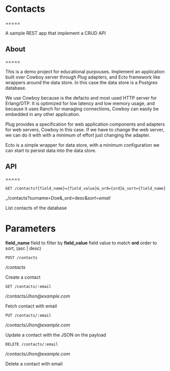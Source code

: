 # Contacts
=====

A sample REST app that implement a CRUD API

## About
=====

This is a demo project for educational purpouses.
Implement an application built over Cowboy server through Plug adapters, and Ecto framework like wrappers around the data store. In this case the data store is a Postgres database.

We use Cowboy because is the defacto and most used HTTP server for Erlang/OTP. It is optimized for low latency and low memory usage, and because it uses Ranch for managing connections, Cowboy can easily be embedded in any other application. 

Plug provides a specification for web application components and adapters for web servers, Cowboy in this case. If we have to change the web server, we can do it with with a minimum of effort just changing the adapter.

Ecto is a simple wrapper for data store, with a minimum configuration we can start to persist data into the data store.

## API
=====
```
GET /contacts?{field_name}={field_value}&_ord={ord}&_sort={field_name}
```
_/contacts?surname=Doe&_ord=desc&_sort=email_

List contacts of the database 

# Parameters
**field_name**      field to filter by
**field_value**     field value to match
**ord**             order to sort, (asc | desc)


```
POST /contacts
```
_/contacts_

Create a contact


```
GET /contacts/:email
```
_/contacts/Jhon@example.com_

Fetch contact with email


```
PUT /contacts/:email
```
_/contacts/Jhon@example.com_

Update a contact with the JSON on the payload


```
DELETE /contacts/:email
```
_/contacts/Jhon@example.com_

Delete a contact with email